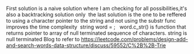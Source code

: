 First solution is a naive solution where I am checking for all possibilities,it's also a backtracking solution only
​
the last solution is the one to be reffered to using a character pointer to the string and not using the substr func improves the time complexity
​
string word =  ;   word.c_str() is function that returns pointer to array of null terminated sequence of characters. string is null terminated
Blog to refer to
https://leetcode.com/problems/design-add-and-search-words-data-structure/discuss/59552/C%2B%2B-Trie